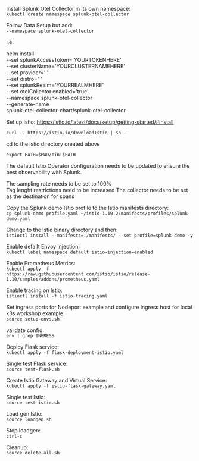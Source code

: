 Install Splunk Otel Collector in its own namespace:  
`kubectl create namespace splunk-otel-collector`

Follow Data Setup but add:  
`--namespace splunk-otel-collector` 

i.e.

helm install \
--set splunkAccessToken='YOURTOKENHERE' \
--set clusterName='YOURCLUSTERNAMEHERE' \
--set provider=' ' \
--set distro=' ' \
--set splunkRealm='YOURREALMHERE' \
--set otelCollector.enabled='true' \
--namespace splunk-otel-collector \
--generate-name \
splunk-otel-collector-chart/splunk-otel-collector

Set up Istio:
https://istio.io/latest/docs/setup/getting-started/#install  

`curl -L https://istio.io/downloadIstio | sh -`  

cd to the istio directory created above  

`export PATH=$PWD/bin:$PATH`  

The default Istio Operator configuration needs to be updated to ensure the best observability with Splunk.  

The sampling rate needs to be set to 100%  
Tag lenght restrictions need to be increased 
The collector needs to be set as the destination for spans

Copy the Splunk demo Istio profile to the Istio manifests directory:  
`cp splunk-demo-profile.yaml ~/istio-1.10.2/manifests/profiles/splunk-demo.yaml`

Change to the Istio binary directory and then:  
`istioctl install --manifests=./manifests/ --set profile=splunk-demo -y`

Enable defailt Envoy injection:  
`kubectl label namespace default istio-injection=enabled`  

Enable Prometheus Metrics:  
`kubectl apply -f https://raw.githubusercontent.com/istio/istio/release-1.10/samples/addons/prometheus.yaml` 

Enable tracing on Istio:  
`istioctl install -f istio-tracing.yaml`

Set ingress ports for Nodeport example and configure ingress host for local k3s workshop example:  
`source setup-envs.sh`  

validate config:   
`env | grep INGRESS`   

Deploy Flask service:  
`kubectl apply -f flask-deployment-istio.yaml`  

Single test Flask service:  
`source test-flask.sh`  

Create Istio Gateway and Virtual Service:  
`kubectl apply -f istio-flask-gateway.yaml`  

Single test Istio:  
`source test-istio.sh`  

Load gen Istio:  
`source loadgen.sh`  

Stop loadgen:  
`ctrl-c`  

Cleanup:  
`source delete-all.sh`